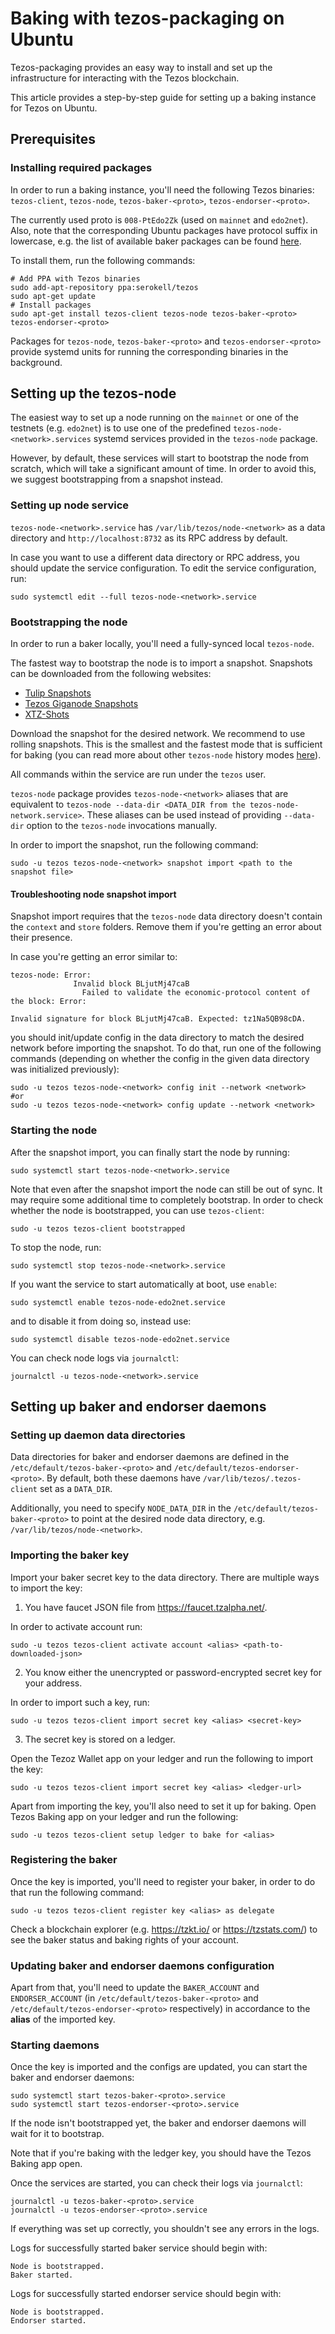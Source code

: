<!--
   - SPDX-FileCopyrightText: 2021 TQ Tezos <https://tqtezos.com/>
   -
   - SPDX-License-Identifier: LicenseRef-MIT-TQ
   -->
# Baking with tezos-packaging on Ubuntu

Tezos-packaging provides an easy way to install and set up the infrastructure for
interacting with the Tezos blockchain.

This article provides a step-by-step guide for setting up a baking instance for Tezos on Ubuntu.

## Prerequisites

### Installing required packages

In order to run a baking instance, you'll need the following Tezos binaries:
`tezos-client`, `tezos-node`, `tezos-baker-<proto>`, `tezos-endorser-<proto>`.

The currently used proto is `008-PtEdo2Zk` (used on `mainnet` and `edo2net`).
Also, note that the corresponding Ubuntu packages have protocol
suffix in lowercase, e.g. the list of available baker packages can be found
[here](https://launchpad.net/~serokell/+archive/ubuntu/tezos/+packages?field.name_filter=tezos-baker&field.status_filter=published).

To install them, run the following commands:
```
# Add PPA with Tezos binaries
sudo add-apt-repository ppa:serokell/tezos
sudo apt-get update
# Install packages
sudo apt-get install tezos-client tezos-node tezos-baker-<proto> tezos-endorser-<proto>
```

Packages for `tezos-node`, `tezos-baker-<proto>` and `tezos-endorser-<proto>` provide
systemd units for running the corresponding binaries in the background.

## Setting up the tezos-node

The easiest way to set up a node running on the `mainnet` or one of the
testnets (e.g. `edo2net`) is to use one of the predefined
`tezos-node-<network>.services` systemd services provided in the `tezos-node`
package.

However, by default, these services will start to bootstrap the node from scratch,
which will take a significant amount of time.
In order to avoid this, we suggest bootstrapping from a snapshot instead.

### Setting up node service

`tezos-node-<network>.service` has `/var/lib/tezos/node-<network>` as a data directory
and `http://localhost:8732` as its RPC address by default.

In case you want to use a different data directory or RPC address,
you should update the service configuration. To edit the service configuration, run:
```
sudo systemctl edit --full tezos-node-<network>.service
```

### Bootstrapping the node

In order to run a baker locally, you'll need a fully-synced local `tezos-node`.

The fastest way to bootstrap the node is to import a snapshot.
Snapshots can be downloaded from the following websites:
* [Tulip Snapshots](https://snapshots.tulip.tools/#/)
* [Tezos Giganode Snapshots](https://snapshots-tezos.giganode.io/)
* [XTZ-Shots](https://xtz-shots.io/)

Download the snapshot for the desired network. We recommend to use rolling snapshots. This is
the smallest and the fastest mode that is sufficient for baking (you can read more about other
`tezos-node` history modes [here](https://tezos.gitlab.io/user/history_modes.html#history-modes)).

All commands within the service are run under the `tezos` user.

`tezos-node` package provides `tezos-node-<network>` aliases that are equivalent to
`tezos-node --data-dir <DATA_DIR from the tezos-node-network.service>`.
These aliases can be used instead of providing `--data-dir` option to the `tezos-node`
invocations manually.

In order to import the snapshot, run the following command:
```
sudo -u tezos tezos-node-<network> snapshot import <path to the snapshot file>
```

#### Troubleshooting node snapshot import

Snapshot import requires that the `tezos-node` data directory doesn't contain the `context` and `store` folders.
Remove them if you're getting an error about their presence.

In case you're getting an error similar to:
```
tezos-node: Error:
              Invalid block BLjutMj47caB
                Failed to validate the economic-protocol content of the block: Error:
                                                                                Invalid signature for block BLjutMj47caB. Expected: tz1Na5QB98cDA.
```

you should init/update config in the data directory to match the desired network
before importing the snapshot. To do that, run one of the following commands
(depending on whether the config in the given data directory was initialized previously):
```
sudo -u tezos tezos-node-<network> config init --network <network>
#or
sudo -u tezos tezos-node-<network> config update --network <network>
```

### Starting the node

After the snapshot import, you can finally start the node by running:
```
sudo systemctl start tezos-node-<network>.service
```

Note that even after the snapshot import the node can still be out of sync. It may require
some additional time to completely bootstrap. In order to check whether the node is bootstrapped,
you can use `tezos-client`:
```
sudo -u tezos tezos-client bootstrapped
```

To stop the node, run:
```
sudo systemctl stop tezos-node-<network>.service
```

If you want the service to start automatically at boot, use `enable`:
```
sudo systemctl enable tezos-node-edo2net.service
```
and to disable it from doing so, instead use:
```
sudo systemctl disable tezos-node-edo2net.service
```

You can check node logs via `journalctl`:
```
journalctl -u tezos-node-<network>.service
```

## Setting up baker and endorser daemons

### Setting up daemon data directories

Data directories for baker and endorser daemons are defined in the
`/etc/default/tezos-baker-<proto>` and `/etc/default/tezos-endorser-<proto>`.
By default, both these daemons have `/var/lib/tezos/.tezos-client` set as a `DATA_DIR`.

Additionally, you need to specify `NODE_DATA_DIR` in the `/etc/default/tezos-baker-<proto>`
to point at the desired node data directory, e.g. `/var/lib/tezos/node-<network>`.


### Importing the baker key

Import your baker secret key to the data directory. There are multiple ways to import
the key:

1) You have faucet JSON file from https://faucet.tzalpha.net/.

In order to activate account run:
```
sudo -u tezos tezos-client activate account <alias> <path-to-downloaded-json>
```

2) You know either the unencrypted or password-encrypted secret key for your address.

In order to import such a key, run:
```
sudo -u tezos tezos-client import secret key <alias> <secret-key>
```
3) The secret key is stored on a ledger.

Open the Tezoz Wallet app on your ledger and run the following
to import the key:
```
sudo -u tezos tezos-client import secret key <alias> <ledger-url>
```
Apart from importing the key, you'll also need to set it up for baking. Open Tezos Baking app
on your ledger and run the following:
```
sudo -u tezos tezos-client setup ledger to bake for <alias>
```

### Registering the baker
Once the key is imported, you'll need to register your baker, in order to do that run the following
command:
```
sudo -u tezos tezos-client register key <alias> as delegate
```

Check a blockchain explorer (e.g. https://tzkt.io/ or https://tzstats.com/) to see the baker status and
baking rights of your account.

### Updating baker and endorser daemons configuration
Apart from that, you'll need to update the `BAKER_ACCOUNT` and `ENDORSER_ACCOUNT` (in
`/etc/default/tezos-baker-<proto>` and `/etc/default/tezos-endorser-<proto>` respectively) in
accordance to the **alias** of the imported key.

### Starting daemons

Once the key is imported and the configs are updated, you can start the baker and endorser daemons:
```
sudo systemctl start tezos-baker-<proto>.service
sudo systemctl start tezos-endorser-<proto>.service
```

If the node isn't bootstrapped yet, the baker and endorser daemons will wait for it to bootstrap.

Note that if you're baking with the ledger key, you should have the Tezos Baking app open.

Once the services are started, you can check their logs via `journalctl`:
```
journalctl -u tezos-baker-<proto>.service
journalctl -u tezos-endorser-<proto>.service
```

If everything was set up correctly, you shouldn't see any errors in the logs.

Logs for successfully started baker service should begin with:
```
Node is bootstrapped.
Baker started.
```

Logs for successfully started endorser service should begin with:
```
Node is bootstrapped.
Endorser started.
```
